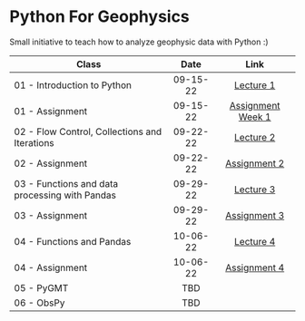 # Python For Geophysics

Small initiative to teach how to analyze geophysic data with Python :)


| Class | Date | Link |
|-------|:----:|:---:|
| 01 - Introduction to Python  |  09-15-22    | [Lecture 1](https://colab.research.google.com/drive/12pdNLDznKf1AYZutF0k6UOwifq91pERV?usp=sharing)|
| 01 - Assignment | 09-15-22 | [Assignment Week 1](https://colab.research.google.com/drive/1qdj51EY2BwdPF0xGieWBi7wgaN14atli?usp=sharing)|
| 02 - Flow Control, Collections and Iterations | 09-22-22 | [Lecture 2](https://colab.research.google.com/drive/1dlNDg9CexNKK1hkeidIlS8c9smkD9qye?usp=sharing)| 
| 02 - Assignment | 09-22-22 | [Assignment 2](https://colab.research.google.com/drive/1hlZjcq1ECGQ7LqEq0n05VTep5EZmmZQB?usp=sharing)
| 03 - Functions and data processing with Pandas      |  09-29-22    | [Lecture 3](https://colab.research.google.com/drive/1selTXHjdlpZonXw9uQdNaq98_BTlfj28?usp=sharing)|
| 03 - Assignment | 09-29-22 | [Assignment 3](https://colab.research.google.com/drive/1IJZpGrUuYROoFqKXXua_E3s0bf5D17Xf?usp=sharing) |
| 04 - Functions and Pandas      | 10-06-22     |  [Lecture 4](https://colab.research.google.com/drive/12ZRvlCABVXNG0Ltpjg5Yd_YAg-Cfuew0?usp=sharing)   |
| 04 - Assignment | 10-06-22 | [Assignment 4](https://colab.research.google.com/drive/1jf5kx2B5pXd4hdw-eA5ZpbD4vNqqIkWt?usp=sharing) |
| 05 - PyGMT      | TBD     |     |
| 06 - ObsPy      | TBD     |     |

